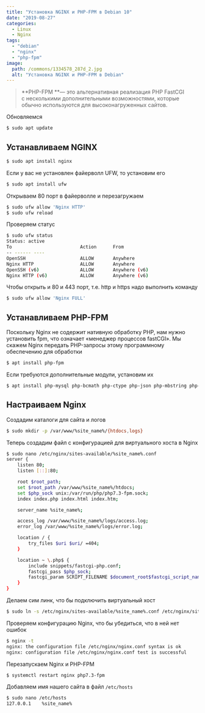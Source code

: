 ```yaml
---
title: "Установка NGINX и PHP-FPM в Debian 10"
date: "2019-08-27"
categories: 
  - Linux
  - Nginx
tags: 
  - "debian"
  - "nginx"
  - "php-fpm"
image:
  path: /commons/1334578_287d_2.jpg
  alt: "Установка NGINX и PHP-FPM в Debian"
---
```


> **PHP-FPM **— это аль­тер­на­тив­ная реа­ли­за­ция PHP FastCGI с несколькими допол­ни­тель­ными воз­мож­но­стя­ми, которые обычно исполь­зу­ются для высо­ко­на­гру­жен­ных сайтов.

Обновляемся

```sh
$ sudo apt update
```

## Устанавливаем NGINX

```sh
$ sudo apt install nginx
```

Если у вас не установлен файерволл UFW, то установим его

```sh
$ sudo apt install ufw
```

Открываем 80 порт в файерволле и перезагружаем

```sh
$ sudo ufw allow 'Nginx HTTP'
$ sudo ufw reload
```

Проверяем статус

```sh
$ sudo ufw status
Status: active
To                         Action      From
-- ------ ----
OpenSSH                    ALLOW       Anywhere
Nginx HTTP                 ALLOW       Anywhere
OpenSSH (v6)               ALLOW       Anywhere (v6)
Nginx HTTP (v6)            ALLOW       Anywhere (v6)
```

Чтобы открыть и 80 и 443 порт, т.е. http и https надо выполнить команду

```sh
$ sudo ufw allow 'Nginx FULL'
```

## Устанавливаем PHP-FPM

Поскольку Nginx не содержит нативную обработку PHP, нам нужно установить fpm, что означает «менеджер процессов fastCGI». Мы скажем Nginx передать PHP-запросы этому программному обеспечению для обработки

```sh
$ apt install php-fpm
```

Если требуются дополнительные модули, установим их

```sh
$ apt install php-mysql php-bcmath php-ctype php-json php-mbstring php-pdo php-tokenizer php-xml php-curl
```

## Настраиваем Nginx

Создадим каталоги для сайта и логов

```sh
$ sudo mkdir -p /var/www/%site_name%/{htdocs,logs}
```

Теперь создадим файл с конфигурацией для виртуального хоста в Nginx

```sh
$ sudo nano /etc/nginx/sites-available/%site_name%.conf
server {
    listen 80;
    listen [::]:80;

    root $root_path;
    set $root_path /var/www/%site_name%/htdocs;
    set $php_sock unix:/var/run/php/php7.3-fpm.sock;
    index index.php index.html index.htm;

    server_name %site_name%;

    access_log /var/www/%site_name%/logs/access.log;
    error_log /var/www/%site_name%/logs/error.log;

    location / {
        try_files $uri $uri/ =404;
    }

    location ~ \.php$ {
        include snippets/fastcgi-php.conf;
        fastcgi_pass $php_sock;
        fastcgi_param SCRIPT_FILENAME $document_root$fastcgi_script_name;
    }
}
```

Делаем сим линк, что бы подключить виртуальный хост

```sh
$ sudo ln -s /etc/nginx/sites-available/%site_name%.conf /etc/nginx/sites-enabled/
```

Проверяем конфигурацию Nginx, что бы убедиться, что в ней нет ошибок

```sh
$ nginx -t
nginx: the configuration file /etc/nginx/nginx.conf syntax is ok
nginx: configuration file /etc/nginx/nginx.conf test is successful
```

Перезапускаем Nginx и PHP-FPM

```sh
$ systemctl restart nginx php7.3-fpm
```

Добавляем имя нашего сайта в файл `/etc/hosts`

```sh
$ sudo nano /etc/hosts
127.0.0.1    %site_name%
```